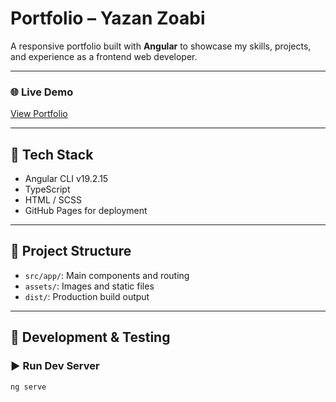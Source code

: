 # Portfolio – Yazan Zoabi

A responsive portfolio built with **Angular** to showcase my skills, projects, and experience as a frontend web developer.

---

### 🌐 Live Demo

[View Portfolio](https://yazanzoabi21.github.io/portfolio/)

---

## 🚀 Tech Stack

- Angular CLI v19.2.15
- TypeScript
- HTML / SCSS
- GitHub Pages for deployment

---

## 📂 Project Structure

- `src/app/`: Main components and routing
- `assets/`: Images and static files
- `dist/`: Production build output

---

## 🧪 Development & Testing

### ▶️ Run Dev Server

```bash
ng serve
```
